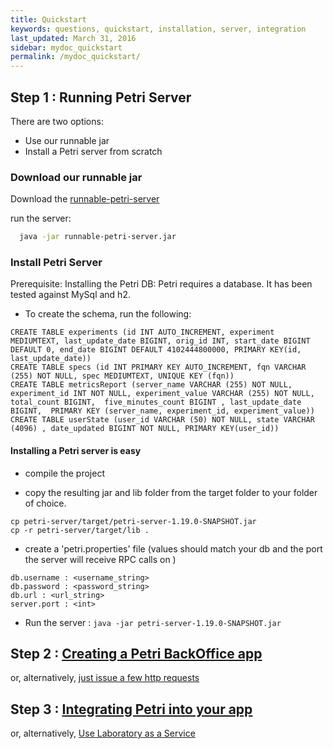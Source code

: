 ```yaml
---
title: Quickstart
keywords: questions, quickstart, installation, server, integration
last_updated: March 31, 2016
sidebar: mydoc_quickstart
permalink: /mydoc_quickstart/
---
```


## Step 1 : Running Petri Server

There are two options:

- Use our runnable jar
- Install a Petri server from scratch

### Download our runnable jar

Download the [runnable-petri-server](https://github.com/wix/petri/releases/download/1.0/runnable-petri-server.jar)

run the server:
```bash
  java -jar runnable-petri-server.jar
```

### Install Petri Server

Prerequisite: Installing the Petri DB:
Petri requires a database. It has been tested against MySql and h2. 

* To create the schema, run the following:

```
CREATE TABLE experiments (id INT AUTO_INCREMENT, experiment MEDIUMTEXT, last_update_date BIGINT, orig_id INT, start_date BIGINT DEFAULT 0, end_date BIGINT DEFAULT 4102444800000, PRIMARY KEY(id, last_update_date))
CREATE TABLE specs (id INT PRIMARY KEY AUTO_INCREMENT, fqn VARCHAR (255) NOT NULL, spec MEDIUMTEXT, UNIQUE KEY (fqn))
CREATE TABLE metricsReport (server_name VARCHAR (255) NOT NULL, experiment_id INT NOT NULL, experiment_value VARCHAR (255) NOT NULL, total_count BIGINT,  five_minutes_count BIGINT , last_update_date BIGINT,  PRIMARY KEY (server_name, experiment_id, experiment_value))
CREATE TABLE userState (user_id VARCHAR (50) NOT NULL, state VARCHAR (4096) , date_updated BIGINT NOT NULL, PRIMARY KEY(user_id))
```
        
#### Installing a Petri server is easy

* compile the project  

* copy the resulting jar and lib folder from the target folder to your folder of choice.

```
cp petri-server/target/petri-server-1.19.0-SNAPSHOT.jar
cp -r petri-server/target/lib .
```
  
* create a 'petri.properties' file (values should match your db  and the port the server will receive RPC calls on )


```
db.username : <username_string>
db.password : <password_string>
db.url : <url_string>
server.port : <int>
```

* Run the server : `java -jar petri-server-1.19.0-SNAPSHOT.jar`



## Step 2 : [Creating a Petri BackOffice app]({{site.data.urls.mydoc_creating_a_petri_backoffice_app.url}}}) 

or, alternatively, [just issue a few http requests](https://github.com/wix/petri/wiki/Creating-&-Updating-Experiments-&-Specs)


## Step 3 : [Integrating Petri into your app](https://github.com/wix/petri/wiki/Integrating-Petri-into-your-app) 

or, alternatively, [Use Laboratory as a Service]({{site.data.urls.mydoc_using_laboratory_as_a_service.url}})
